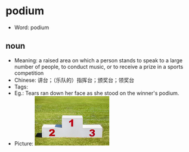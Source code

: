 # podium

- Word: podium

## noun

- Meaning: a raised area on which a person stands to speak to a large number of people, to conduct music, or to receive a prize in a sports competition
- Chinese: 讲台；（乐队的）指挥台；颁奖台；领奖台
- Tags: 
- Eg.: Tears ran down her face as she stood on the winner's podium.
- Picture: ![podium](images/podium.jpg)

